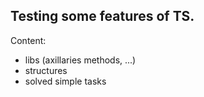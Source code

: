 ## Testing some features of TS.

Content:

- libs (axillaries methods, ...)
- structures
- solved simple tasks
